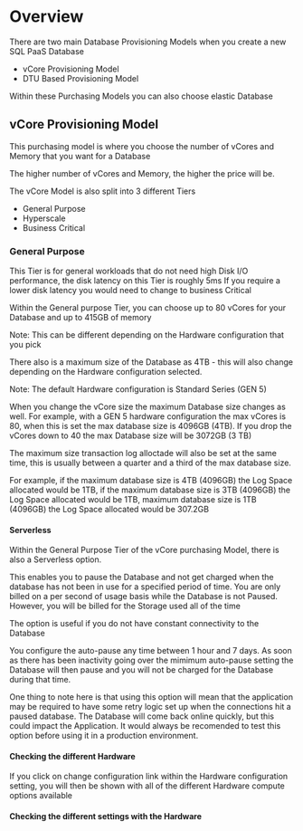 # Overview

There are two main Database Provisioning Models when you create a new SQL PaaS Database

+ vCore Provisioning Model
+ DTU Based Provisioning Model

Within these Purchasing Models you can also choose elastic Database

## vCore Provisioning Model
This purchasing model is where you choose the number of vCores and Memory that you want for a Database

The higher number of vCores and Memory, the higher the price will be.

The vCore Model is also split into 3 different Tiers

+ General Purpose
+ Hyperscale
+ Business Critical

### General Purpose
This Tier is for general workloads that do not need high Disk I/O performance, the disk latency on this Tier is roughly 5ms
If you require a lower disk latency you would need to change to business Critical

Within the General purpose Tier, you can choose up to 80 vCores for your Database and up to 415GB of memory

Note: This can be different depending on the Hardware configuration that you pick

There also is a maximum size of the Database as 4TB - this will also change depending on the Hardware configuration selected.

Note: The default Hardware configuration is Standard Series (GEN 5)

When you change the vCore size the maximum Database size changes as well. For example, with a GEN 5 hardware configuration the max vCores is 80, when this is set the max database size is 4096GB (4TB). If you drop the vCores down to 40 the max Database size will be 3072GB (3 TB)

The maximum size transaction log alloctade will also be set at the same time, this is usually between a quarter and a third of the max database size.

For example, if the maximum database size is 4TB (4096GB) the Log Space allocated would be 1TB, if the maximum database size is 3TB (4096GB) the Log Space allocated would be 1TB, maximum database size is 1TB (4096GB) the Log Space allocated would be 307.2GB


#### Serverless
Within the General Purpose Tier of the vCore purchasing Model, there is also a Serverless option.

This enables you to pause the Database and not get charged when the database has not been in use for a specified period of time. You are only billed on a per second of usage basis while the Database is not Paused. However, you will be billed for the Storage used all of the time

The option is useful if you do not have constant connectivity to the Database

You configure the auto-pause any time between 1 hour and 7 days. As soon as there has been inactivity going over the mimimum auto-pause setting the Database will then pause and you will not be charged for the Database during that time. 

One thing to note here is that using this option will mean that the application may be required to have some retry logic set up when the connections hit a paused database. The Database will come back online quickly, but this could impact the Application. It would always be recomended to test this option before using it in a production environment.



#### Checking the different Hardware

If you click on change configuration link within the Hardware configuration setting, you will then be shown with all of the different Hardware compute options available 




#### Checking the different settings with the Hardware
